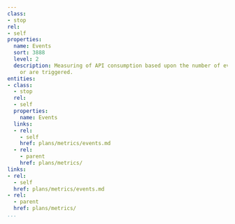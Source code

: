 ```yaml
---
class:
- stop
rel:
- self
properties:
  name: Events
  sort: 3888
  level: 2
  description: Measuring of API consumption based upon the number of events that occur
    or are triggered.
entities:
- class:
  - stop
  rel:
  - self
  properties:
    name: Events
  links:
  - rel:
    - self
    href: plans/metrics/events.md
  - rel:
    - parent
    href: plans/metrics/
links:
- rel:
  - self
  href: plans/metrics/events.md
- rel:
  - parent
  href: plans/metrics/
...
```

